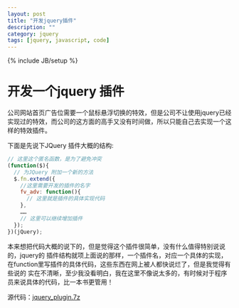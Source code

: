 ```yaml
---
layout: post
title: "开发jquery插件"
description: ""
category: jquery
tags: [jquery, javascript, code]
---
```

{% include JB/setup %}

开发一个jquery 插件
===================

 公司网站首页广告位需要一个鼠标悬浮切换的特效，但是公司不让使用jquery已经实现过的特效，而公司的这方面的高手又没有时间做，所以只能自己去实现一个这样的特效插件。

 下面是先说下JQuery 插件大概的结构:

```javascript
// 这里这个匿名函数，是为了避免冲突
(function($){
  // 为JQuery 附加一个新的方法
  $.fn.extend({
    //这里需要开发的插件的名字
    fv_adv: function(){
      // 这里就是插件的具体实现代码
    },
    ……
    // 这里可以继续增加插件
  });
})(jQuery);
 ```


 本来想把代码大概的说下的，但是觉得这个插件很简单，没有什么值得特别说说的，jquery的 插件结构就项上面说的那样，一个插件名，对应一个具体的实现，在function里写插件的具体代码，这些东西在网上被人都快说烂了，但是我觉得有些说的 实在不清晰，至少我没看明白，我在这里不像说太多的，有时候对于程序员来说具体的代码，比一本书更管用！

 源代码：[jquery_plugin.7z](http://www.rayfile.com/zh-cn/files/b82a5e82-1a71-11e1-88b6-0015c55db73d/)